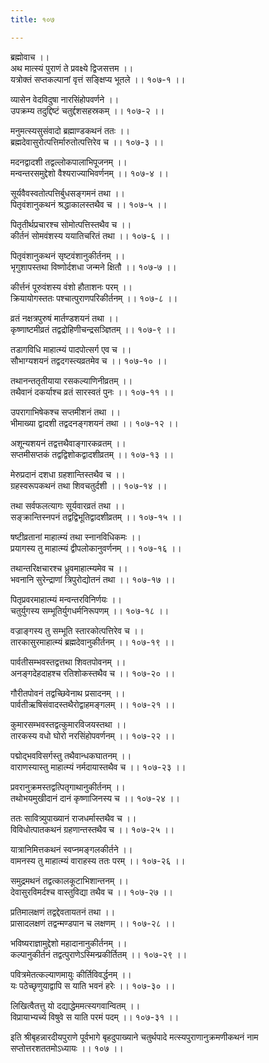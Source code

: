 ```yaml
---
title: १०७

---
```

ब्रह्मोवाच ।।  
अथ मात्स्यं पुराणं ते प्रवक्ष्ये द्विजसत्तम ।।  
यत्रोक्तं सप्तकल्पानां वृत्तं सङ्क्षिप्य भूतले ।। १०७-१ ।।  
  
व्यासेन वेदविदुषा नारसिंहोपवर्णने ।।  
उपक्रम्य तदुद्दिष्टं चतुर्द्दशसहस्रकम् ।। १०७-२ ।।  
  
मनुमत्स्यसुसंवादो ब्रह्माण्डकथनं ततः ।।  
ब्रह्मदेवासुरोत्पत्तिर्मारुतोत्पत्तिरेव च ।। १०७-३ ।।  
  
मदनद्वादशी तद्वल्लोकपालाभिपूजनम् ।।  
मन्वन्तरसमुद्देशो वैश्यराज्याभिवर्णनम् ।। १०७-४ ।।  
  
सूर्यवैवस्वतोत्पत्तिर्बुधसङ्गमनं तथा ।।  
पितृवंशानुकथनं श्रद्धाकालस्तथैव च ।। १०७-५ ।।  
  
पितृतीर्थप्रचारश्च सोमोत्पत्तिस्तथैव च ।।  
कीर्तनं सोमवंशस्य ययातिचरितं तथा ।। १०७-६ ।।  
  
पितृवंशानुकथनं सृष्टवंशानुकीर्तनम् ।।  
भृगुशापस्तथा विष्णोर्दशधा जन्मने क्षितौ ।। १०७-७ ।।  
  
कीर्त्तनं पूरुवंशस्य वंशो हौताशनः परम् ।।  
क्रियायोगस्ततः पश्चात्पुराणपरिकीर्तनम् ।। १०७-८ ।।  
  
व्रतं नक्षत्रपुरुषं मार्तण्डशयनं तथा ।।  
कृष्णाष्टमीव्रतं तद्वद्रोहिणीचन्द्रसञ्ज्ञितम् ।। १०७-९ ।।  
  
तडागविधि माहात्म्यं पादपोत्सर्ग एव च ।।  
सौभाग्यशयनं तद्वदगस्त्यव्रतमेव च ।। १०७-१० ।।  
  
तथानन्ततृतीयाया रसकल्याणिनीव्रतम् ।।  
तथैवानं दकर्याश्च व्रतं सारस्वतं पुनः ।। १०७-११ ।।  
  
उपरागाभिषेकश्च सप्तमीशनं तथा ।।  
भीमाख्या द्वादशी तद्वदनङ्गशयनं तथा ।। १०७-१२ ।।  
  
अशून्यशयनं तद्वत्तथैवाङ्गारकव्रतम् ।।  
सप्तमीसप्तकं तद्वद्विशोकद्वादशीव्रतम् ।। १०७-१३ ।।  
  
मेरुप्रदानं दशधा ग्रहशान्तिस्तथैव च ।।  
ग्रहस्वरूपकथनं तथा शिवचतुर्दशी ।। १०७-१४ ।।  
  
तथा सर्वफलत्यागः सूर्यवारव्रतं तथा ।।  
सङ्क्रान्तिस्नपनं तद्वद्विभूतिद्वादशीव्रतम् ।। १०७-१५ ।।  
  
षष्टीव्रतानां माहात्म्यं तथा स्नानविधिकमः ।।  
प्रयागस्य तु माहात्म्यं द्वीपलोकानुवर्णनम् ।। १०७-१६ ।।  
  
तथान्तरिक्षचारश्च ध्रुवमाहात्म्यमेव च ।।  
भवनानि सुरेन्द्राणां त्रिपुरोद्योतनं तथा ।। १०७-१७ ।।  
  
पितृप्रवरमाहात्म्यं मन्वन्तरविनिर्णयः ।।  
चतुर्युगस्य सम्भूतिर्युगधर्मनिरूपणम् ।। १०७-१८ ।।  
  
वज्राङ्गस्य तु सम्भूति स्तारकोत्पत्तिरेव च ।।  
तारकासुरमाहात्म्यं ब्रह्मदेवानुकीर्तनम् ।। १०७-१९ ।।  
  
पार्वतीसम्भवस्तद्वत्तथा शिवतपोवनम् ।।  
अनङ्गदेहदाहश्च रतिशोकस्तथैव च ।। १०७-२० ।।  
  
गौरीतपोवनं तद्वच्छिवेनाथ प्रसादनम् ।।  
पार्वतीऋषिसंवादस्तथैरोद्वाहमङ्गलम् ।। १०७-२१ ।।  
  
कुमारसम्भवस्तद्वत्कुमारविजयस्तथा ।।  
तारकस्य वधो घोरो नरसिंहोपवर्णनम् ।। १०७-२२ ।।  
  
पद्मोद्भवविसर्गस्तु तथैवान्धकघातनम् ।।  
वाराणस्यास्तु माहात्म्यं नर्मदायास्तथैव च ।। १०७-२३ ।।  
  
प्रवरानुक्रमस्तद्वत्पितृगाथानुकीर्तनम् ।।  
तथोभयमुखीदानं दानं कृष्णाजिनस्य च ।। १०७-२४ ।।  
  
ततः सावित्र्युपाख्यानं राजधर्मास्तथैव च ।।  
विविधोत्पातकथनं ग्रहणान्तस्तथैव च ।। १०७-२५ ।।  
  
यात्रानिमित्तकथनं स्वप्नमङ्गलकीर्तने ।।  
वामनस्य तु माहात्म्यं वाराहस्य ततः परम् ।। १०७-२६ ।।  
  
समुद्रमथनं तद्वत्कालकूटाभिशान्तनम् ।।  
देवासुरविमर्दश्च वास्तुविद्या तथैव च ।। १०७-२७ ।।  
  
प्रतिमालक्षणं तद्वद्देवतायतनं तथा ।।  
प्रासादलक्षणं तद्वन्मण्डपान च लक्षणम् ।। १०७-२८ ।।  
  
भविष्यराज्ञामुद्देशो महादानानुकीर्तनम् ।।  
कल्पानुकीर्तनं तद्वत्पुराणेऽस्मिन्प्रकीर्तितम् ।। १०७-२९ ।।  
  
पवित्रमेतत्कल्याणमायुः कीर्तिविवर्द्धनम् ।।  
यः पठेच्छृणुयाद्वापि स याति भवनं हरेः ।। १०७-३० ।।  
  
लिखित्वैतत्तु यो दद्याद्धेममत्स्यगवान्वितम् ।।  
विप्रायाभ्यर्च्य विषुवे स याति परमं पदम् ।। १०७-३१ ।।  
  
इति श्रीबृहन्नारदीयपुराणे पूर्वभागे बृहदुपाख्याने चतुर्थपादे मत्स्यपुराणानुक्रमणीकथनं नाम सप्तोत्तरशततमोऽध्यायः ।। १०७ ।।